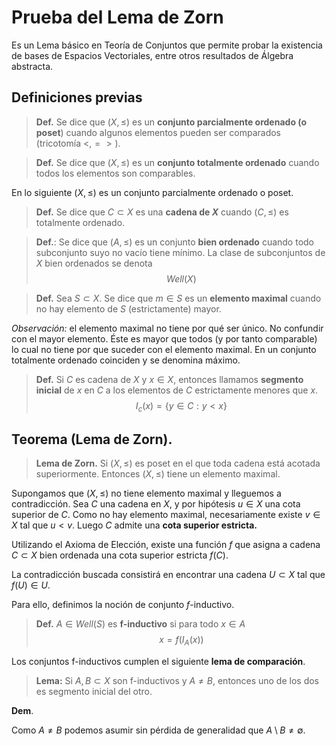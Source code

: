 # Prueba del Lema de Zorn

Es un Lema básico en Teoría de Conjuntos que permite probar la existencia de bases de Espacios Vectoriales, entre otros resultados de Álgebra abstracta.

## Definiciones previas

> **Def.** Se dice que $(X, \leq)$ es un **conjunto parcialmente ordenado (o poset**) cuando algunos elementos pueden ser comparados (tricotomía $\lt, = \gt)$.

> **Def.**  Se dice que $(X, \leq)$ es un **conjunto totalmente ordenado** cuando todos los elementos son comparables.

En lo siguiente $(X, \leq)$ es un conjunto parcialmente ordenado o poset.

> **Def.** Se dice que $C \subset X$ es una **cadena de $X$** cuando $(C, \leq)$ es totalmente ordenado.

> **Def.**: Se dice que $(A, \leq)$ es un conjunto **bien ordenado** cuando todo subconjunto suyo no vacío tiene mínimo. 
La clase de subconjuntos de $X$ bien ordenados se denota 
$$Well(X)$$

> **Def.** Sea $S \subset X$. Se dice que $m \in S$ es un **elemento maximal** cuando no hay elemento de $S$ (estrictamente) mayor.

*Observación:* el elemento maximal no tiene por qué ser único. No confundir con el mayor elemento. Éste es mayor que todos (y por tanto comparable) lo cual no tiene por que suceder con el elemento maximal.
En un conjunto totalmente ordenado coinciden y se denomina máximo.

> **Def.** Si $C$ es cadena de $X$ y $x \in X$, entonces llamamos **segmento inicial** de $x$ en $C$ a los elementos de $C$ estrictamente menores que $x$.
$$
    I_c(x) = \{y \in C : y \lt x\}
$$

## Teorema (Lema de Zorn). 

> **Lema de Zorn.** Si $(X, \leq)$ es poset en el que toda cadena está acotada superiormente. Entonces $(X, \leq)$ tiene un elemento maximal.

Supongamos que $(X, \leq)$ no tiene elemento maximal y lleguemos a contradicción. Sea $C$ una cadena en $X$, y por hipótesis $u \in X$ una cota superior de $C$. Como no hay elemento maximal, necesariamente existe $v \in X$ tal que $u \lt v$. Luego $C$ admite una **cota superior estricta.**

Utilizando el Axioma de Elección, existe una función $f$ que asigna a cadena $C \subset X$ bien ordenada una cota superior estricta $f(C)$.

La contradicción buscada consistirá en encontrar una cadena $U \subset X$ tal que $f(U) \in U$.

Para ello, definimos la noción de conjunto $f$-inductivo.

> **Def.** $A \in Well(S)$ es **f-inductivo** si para todo $x \in A$
$$
x = f(I_A(x))
$$

Los conjuntos f-inductivos cumplen el siguiente **lema de comparación**.

> **Lema:** Si $A, B \subset X$ son f-inductivos y $A \neq B$, entonces uno de los dos es segmento inicial del otro.

**Dem**.

Como $A \neq B$ podemos asumir sin pérdida de generalidad que $A \setminus B \neq \emptyset$.
